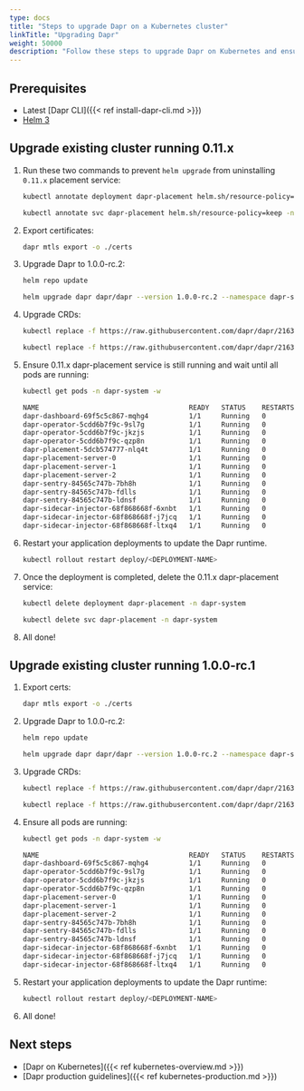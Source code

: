```yaml
---
type: docs
title: "Steps to upgrade Dapr on a Kubernetes cluster"
linkTitle: "Upgrading Dapr"
weight: 50000
description: "Follow these steps to upgrade Dapr on Kubernetes and ensure a smooth upgrade."
---
```


## Prerequisites

- Latest [Dapr CLI]({{< ref install-dapr-cli.md >}})
- [Helm 3](https://github.com/helm/helm/releases)

## Upgrade existing cluster running 0.11.x

1. Run these two commands to prevent `helm upgrade` from uninstalling `0.11.x` placement service:

   ```bash
   kubectl annotate deployment dapr-placement helm.sh/resource-policy=keep -n dapr-system
   ```
   ```bash
   kubectl annotate svc dapr-placement helm.sh/resource-policy=keep -n dapr-system
   ```

1. Export certificates: 

   ```bash
   dapr mtls export -o ./certs
   ```

1. Upgrade Dapr to 1.0.0-rc.2:

   ```bash
   helm repo update
   ```
   ```bash
   helm upgrade dapr dapr/dapr --version 1.0.0-rc.2 --namespace dapr-system --reset-values --set-file dapr_sentry.tls.root.certPEM=./certs/ca.crt --set-file    dapr_sentry.tls.issuer.certPEM=./certs/issuer.crt --set-file dapr_sentry.tls.issuer.keyPEM=./certs/issuer.key --set global.ha.enabled=true --wait
   ```

1. Upgrade CRDs:

   ```bash
   kubectl replace -f https://raw.githubusercontent.com/dapr/dapr/21636a9237f2dcecd9c80f329e99b512e8377739/charts/dapr/crds/configuration.yaml
   ```
   ```bash
   kubectl replace -f https://raw.githubusercontent.com/dapr/dapr/21636a9237f2dcecd9c80f329e99b512e8377739/charts/dapr/crds/components.yaml
   ```

1. Ensure 0.11.x dapr-placement service is still running and wait until all pods are running:

   ```bash
   kubectl get pods -n dapr-system -w
   
   NAME                                     READY   STATUS    RESTARTS   AGE
   dapr-dashboard-69f5c5c867-mqhg4          1/1     Running   0          42s
   dapr-operator-5cdd6b7f9c-9sl7g           1/1     Running   0          41s
   dapr-operator-5cdd6b7f9c-jkzjs           1/1     Running   0          29s
   dapr-operator-5cdd6b7f9c-qzp8n           1/1     Running   0          34s
   dapr-placement-5dcb574777-nlq4t          1/1     Running   0          76s  <---- 0.11.x placement
   dapr-placement-server-0                  1/1     Running   0          41s
   dapr-placement-server-1                  1/1     Running   0          41s
   dapr-placement-server-2                  1/1     Running   0          41s
   dapr-sentry-84565c747b-7bh8h             1/1     Running   0          35s
   dapr-sentry-84565c747b-fdlls             1/1     Running   0          41s
   dapr-sentry-84565c747b-ldnsf             1/1     Running   0          29s
   dapr-sidecar-injector-68f868668f-6xnbt   1/1     Running   0          41s
   dapr-sidecar-injector-68f868668f-j7jcq   1/1     Running   0          29s
   dapr-sidecar-injector-68f868668f-ltxq4   1/1     Running   0          36s
   ```

1. Restart your application deployments to update the Dapr runtime.

   ```bash
   kubectl rollout restart deploy/<DEPLOYMENT-NAME>
   ```

1. Once the deployment is completed, delete the 0.11.x dapr-placement service:

   ```bash
   kubectl delete deployment dapr-placement -n dapr-system
   ```

   ```bash
   kubectl delete svc dapr-placement -n dapr-system
   ```

1. All done!

## Upgrade existing cluster running 1.0.0-rc.1

1. Export certs:

   ```bash
   dapr mtls export -o ./certs
   ```

1. Upgrade Dapr to 1.0.0-rc.2:

   ```bash
   helm repo update
   ```
   
   ```bash
   helm upgrade dapr dapr/dapr --version 1.0.0-rc.2 --namespace dapr-system --reset-values --set-file dapr_sentry.tls.root.certPEM=./certs/ca.crt --set-file    dapr_sentry.tls.issuer.certPEM=./certs/issuer.crt --set-file dapr_sentry.tls.issuer.keyPEM=./certs/issuer.key --set global.ha.enabled=true --wait
   ```

1. Upgrade CRDs:

   ```bash
   kubectl replace -f https://raw.githubusercontent.com/dapr/dapr/21636a9237f2dcecd9c80f329e99b512e8377739/charts/dapr/crds/configuration.yaml
   ```
   
   ```bash
   kubectl replace -f https://raw.githubusercontent.com/dapr/dapr/21636a9237f2dcecd9c80f329e99b512e8377739/charts/dapr/crds/components.yaml
   ```

1. Ensure all pods are running:

   ```bash
   kubectl get pods -n dapr-system -w
   
   NAME                                     READY   STATUS    RESTARTS   AGE
   dapr-dashboard-69f5c5c867-mqhg4          1/1     Running   0          42s
   dapr-operator-5cdd6b7f9c-9sl7g           1/1     Running   0          41s
   dapr-operator-5cdd6b7f9c-jkzjs           1/1     Running   0          29s
   dapr-operator-5cdd6b7f9c-qzp8n           1/1     Running   0          34s
   dapr-placement-server-0                  1/1     Running   0          41s
   dapr-placement-server-1                  1/1     Running   0          41s
   dapr-placement-server-2                  1/1     Running   0          41s
   dapr-sentry-84565c747b-7bh8h             1/1     Running   0          35s
   dapr-sentry-84565c747b-fdlls             1/1     Running   0          41s
   dapr-sentry-84565c747b-ldnsf             1/1     Running   0          29s
   dapr-sidecar-injector-68f868668f-6xnbt   1/1     Running   0          41s
   dapr-sidecar-injector-68f868668f-j7jcq   1/1     Running   0          29s
   dapr-sidecar-injector-68f868668f-ltxq4   1/1     Running   0          36s
   ```

1. Restart your application deployments to update the Dapr runtime:

   ```bash
   kubectl rollout restart deploy/<DEPLOYMENT-NAME>
   ```

1. All done!

## Next steps

- [Dapr on Kubernetes]({{< ref kubernetes-overview.md >}})
- [Dapr production guidelines]({{< ref kubernetes-production.md >}})